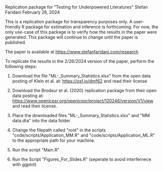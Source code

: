 Replication package for "Testing for Underpowered Literatures"
Stefan Faridani
February 26, 2024

This is a replication package for transparency purposes only. A user-friendly R package for estimation and inference is forthcoming. For now, the only use-case of this package is to verify how the results in the paper were generated. This package will continue to change until the paper is published.

The paper is available at https://www.stefanfaridani.com/research

To replicate the results in the 2/26/2024 version of the paper, perform the following steps:

1. Download the file "ML-_Summary_Statistics.xlsx" from the open data posting of Klein et al. at: https://osf.io/dmf62 and read their license 

2. Download the Brodeur et al. (2020) replication package from their open data posting at: https://www.openicpsr.org/openicpsr/project/120246/version/V1/view and read their license.

3. Place the downloaded files "ML-_Summary_Statistics.xlsx" and "MM data.dta" into the data folder

4. Change the filepath called "root" in the scripts "code/scripts/Application_MM.R" and "code/scripts/Application_ML.R" to the appropriate path for your machine. 

5. Run the script "Main.R"

6. Run the Script "Figures_For_Slides.R" (seperate to avoid interfernece with ggplot)
